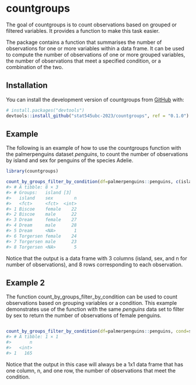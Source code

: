 
<!-- README.md is generated from README.Rmd. Please edit that file -->

# countgroups

<!-- badges: start -->
<!-- badges: end -->

The goal of countgroups is to count observations based on grouped or
filtered variables. It provides a function to make this task easier.

The package contains a function that summarises the number of
observations for one or more variables within a data frame. It can be
used to compute the number of observations of one or more grouped
variables, the number of observations that meet a specified condition,
or a combination of the two.

## Installation

You can install the development version of countgroups from
[GitHub](https://github.com/) with:

``` r
# install.packages("devtools")
devtools::install_github("stat545ubc-2023/countgroups", ref = "0.1.0")
```

## Example

The following is an example of how to use the countgroups function with
the palmerpenguins dataset *penguins*, to count the number of
observations by island and sex for penguins of the species Adelie.

``` r
library(countgroups)

count_by_groups_filter_by_condition(df=palmerpenguins::penguins, c(island, sex), cond=species=="Adelie")
#> # A tibble: 8 × 3
#> # Groups:   island [3]
#>   island    sex        n
#>   <fct>     <fct>  <int>
#> 1 Biscoe    female    22
#> 2 Biscoe    male      22
#> 3 Dream     female    27
#> 4 Dream     male      28
#> 5 Dream     <NA>       1
#> 6 Torgersen female    24
#> 7 Torgersen male      23
#> 8 Torgersen <NA>       5
```

Notice that the output is a data frame with 3 columns (island, sex, and
n for number of observations), and 8 rows corresponding to each
observation.

## Example 2

The function count_by_groups_filter_by_condition can be used to count
observations based on grouping variables or a condition. This example
demonstrates use of the function with the same *penguins* data set to
filter by sex to return the number of observations of female penguins.

``` r

count_by_groups_filter_by_condition(df=palmerpenguins::penguins, cond=sex=="female")
#> # A tibble: 1 × 1
#>       n
#>   <int>
#> 1   165
```

Notice that the output in this case will always be a 1x1 data frame that
has one column, n, and one row, the number of observations that meet the
condition.
